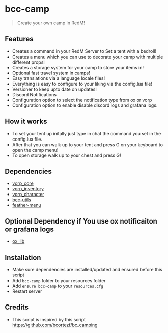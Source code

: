 # bcc-camp

> Create your own camp in RedM!

## Features
- Creates a command in your RedM Server to Set a tent with a bedroll!
- Creates a menu which you can use to decorate your camp with multiple different props!
- Creates a storage system for your camp to store your items in!
- Optional fast travel system in camps!
- Easy translations via a language locale files!
- Everything is easy to configure to your liking via the config.lua file!
- Versioner to keep upto date on updates!
- Discord Notifications
- Configuration option to select the notification type from ox or vorp
- Configuration option to enable disable discord logs and grafana logs.

## How it works
- To set your tent up initally just type in chat the command you set in the config.lua file.
- After that you can walk up to your tent and press G on your keyboard to open the camp menu!
- To open storage walk up to your chest and press G!

## Dependencies
- [vorp_core](https://github.com/VORPCORE/vorp-core-lua)
- [vorp_inventory](https://github.com/VORPCORE/vorp_inventory-lua)
- [vorp_character](https://github.com/VORPCORE/vorp_character-lua)
- [bcc-utils](https://github.com/BryceCanyonCounty/bcc-utils)
- [feather-menu](https://github.com/FeatherFramework/feather-menu/releases)

## Optional Dependency if You use ox notificaiton or grafana logs
 - [ox_lib](https://github.com/overextended/ox_lib)

## Installation
- Make sure dependencies are installed/updated and ensured before this script
- Add `bcc-camp` folder to your resources folder
- Add `ensure bcc-camp` to your `resources.cfg`
- Restart server

## Credits
- This script is inspired by this script https://github.com/bcortezf/bc_camping

